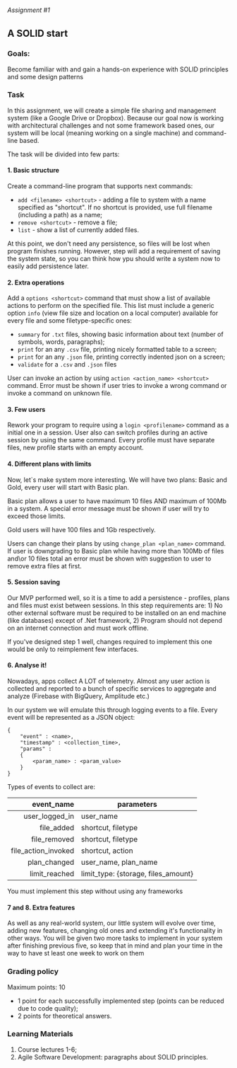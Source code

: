 ###### Assignment #1
## A SOLID start

### Goals:
Become familiar with and gain a hands-on experience with SOLID principles and some design patterns


### Task
In this assignment, we will create a simple file sharing and management system (like a Google Drive or Dropbox). Because our goal now is working with architectural challenges and not some framework based ones, our system will be local (meaning working on a single machine) and command-line based.

The task will be divided into few parts:

#### 1. Basic structure
Create a command-line program that supports next commands:
- `add <filename> <shortcut>` - adding a file to system with a name specified as "shortcut". If no shortcut is provided, use full filename (including a path) as a name;
- `remove <shortcut>` - remove a file;
- `list` - show a list of currently added files.

At this point, we don't need any persistence, so files will be lost when program finishes running. However, step will add a requirement of saving the system state, so you can think how ypu should write a system now to easily add persistence later.

#### 2. Extra operations
Add a `options <shortcut>` command that must show a list of available actions to perform on the specified file. This list must include a generic option `info` (view file size and location on a local computer) available for every file and some filetype-specific ones:
- `summary` for `.txt` files, showing basic information about text (number of symbols, words, paragraphs);
- `print` for an any `.csv` file, printing nicely formatted table to a screen;
- `print` for an any `.json` file, printing correctly indented json on a screen; 
- `validate` for a `.csv` and `.json` files

User can invoke an action by using `action <action_name> <shortcut>` command. Error must be shown if user tries to invoke a wrong command or invoke a command on unknown file.

#### 3. Few users
Rework your program to require using a `login <profilename>` command as a initial one in a session. User also can switch profiles during an active session by using the same command. Every profile must have separate files, new profile starts with an empty account.

#### 4. Different plans with limits
Now, let`s make system more interesting. We will have two plans: Basic and Gold, every user will start with Basic plan. 

Basic plan allows a user to have maximum 10 files AND maximum of 100Mb in a system. A special error message must be shown if user will try to exceed those limits.

Gold users will have 100 files and 1Gb respectively.

Users can change their plans by using `change_plan <plan_name>` command. If user is downgrading to Basic plan while having more than 100Mb of files and\or 10 files total an error must be shown with suggestion to user to remove extra files at first.

#### 5. Session saving
Our MVP performed well, so it is a time to add a persistence - profiles, plans and files must exist between sessions. In this step requirements are: 1) No other external software must be required to be installed on an end machine (like databases) except of .Net framework, 2) Program should not depend on an internet connection and must work offline.

If you've designed step 1 well, changes required to implement this one would be only to reimplement few interfaces.

#### 6. Analyse it!
Nowadays, apps collect A LOT of telemetry. Almost any user action is collected and reported to a bunch of specific services to aggregate and analyze (Firebase with BigQuery, Amplitude etc.)

In our system we will emulate this through logging events to a file. Every event will be represented as a JSON object:
```
{
    "event" : <name>,
    "timestamp" : <collection_time>,
    "params" : 
    {   
        <param_name> : <param_value>
    }
}
```
Types of events to collect are:

|          event_name | parameters                          |
|--------------------:|-------------------------------------|
|      user_logged_in | user_name                           |
|          file_added | shortcut, filetype                  |
|        file_removed | shortcut, filetype                  |
| file_action_invoked | shortcut, action                    |
|        plan_changed | user_name, plan_name                |
|       limit_reached | limit_type: {storage, files_amount} |
You must implement this step without using any frameworks

#### 7 and 8. Extra features
As well as any real-world system, our little system will evolve over time, adding new features, changing old ones and extending it's functionality in other ways. You will be given two more tasks to implement in your system after finishing previous five, so keep that in mind and plan your time in the way to have st least one week to work on them

### Grading policy
Maximum points: 10
- 1 point for each successfully implemented step (points can be reduced due to code quality);
- 2 points for theoretical answers.

### Learning Materials
1. Course lectures 1-6;
2. Agile Software Development: paragraphs about SOLID principles.
